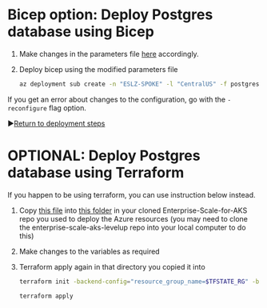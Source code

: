 # Bicep option: Deploy Postgres database using Bicep

1. Make changes in the parameters file [here](https://github.com/mosabami/enterprise-scale-aks-levelup/blob/smartbrain/steps/deployment/portgress-resource-deployment/parameters.postgres.json) accordingly.

2. Deploy bicep using the modified parameters file

   ```bash
   az deployment sub create -n "ESLZ-SPOKE" -l "CentralUS" -f postgres.bicep -p parameters-postgres.json
   ```

If you get an error about changes to the configuration, go with the `-reconfigure` flag option.

:arrow_forward:[Return to deployment steps](../README.md)

# OPTIONAL: Deploy Postgres database using Terraform

If you happen to be using terraform, you can use instruction below instead.

1. Copy [this file](https://github.com/mosabami/enterprise-scale-aks-levelup/blob/main/steps/deployment/portgress-resource-deployment/postgres.tf) into [this folder](https://github.com/Azure/Enterprise-Scale-for-AKS/tree/main/Scenarios/AKS-Secure-Baseline-PrivateCluster/Terraform/07-AKS-cluster) in your cloned Enterprise-Scale-for-AKS repo you used to deploy the Azure resources (you may need to clone the enterprise-scale-aks-levelup repo into your local computer to do this)

2. Make changes to the variables as required

3. Terraform apply again in that directory you copied it into

   ```bash
   terraform init -backend-config="resource_group_name=$TFSTATE_RG" -backend-config="storage_account_name=$STORAGEACCOUNTNAME" -backend-config="container_name=$CONTAINERNAME"
   ```

   ```
   terraform apply
   ```
